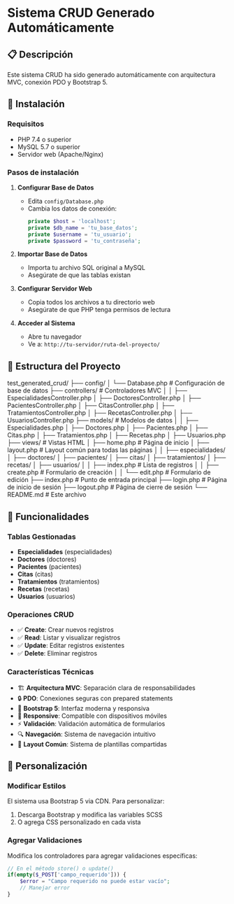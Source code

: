 # Sistema CRUD Generado Automáticamente

## 📋 Descripción
Este sistema CRUD ha sido generado automáticamente con arquitectura MVC, conexión PDO y Bootstrap 5.

## 🚀 Instalación

### Requisitos
- PHP 7.4 o superior
- MySQL 5.7 o superior
- Servidor web (Apache/Nginx)

### Pasos de instalación

1. **Configurar Base de Datos**
   - Edita `config/Database.php`
   - Cambia los datos de conexión:
     ```php
     private $host = 'localhost';
     private $db_name = 'tu_base_datos';
     private $username = 'tu_usuario';
     private $password = 'tu_contraseña';
     ```

2. **Importar Base de Datos**
   - Importa tu archivo SQL original a MySQL
   - Asegúrate de que las tablas existan

3. **Configurar Servidor Web**
   - Copia todos los archivos a tu directorio web
   - Asegúrate de que PHP tenga permisos de lectura

4. **Acceder al Sistema**
   - Abre tu navegador
   - Ve a: `http://tu-servidor/ruta-del-proyecto/`

## 📁 Estructura del Proyecto

test_generated_crud/
├── config/
│   └── Database.php          # Configuración de base de datos
├── controllers/              # Controladores MVC
│   │   ├── EspecialidadesController.php
│   ├── DoctoresController.php
│   ├── PacientesController.php
│   ├── CitasController.php
│   ├── TratamientosController.php
│   ├── RecetasController.php
│   ├── UsuariosController.php
├── models/                   # Modelos de datos
│   │   ├── Especialidades.php
│   ├── Doctores.php
│   ├── Pacientes.php
│   ├── Citas.php
│   ├── Tratamientos.php
│   ├── Recetas.php
│   ├── Usuarios.php
├── views/                    # Vistas HTML
│   ├── home.php             # Página de inicio
│   ├── layout.php           # Layout común para todas las páginas
│   │   ├── especialidades/
│   ├── doctores/
│   ├── pacientes/
│   ├── citas/
│   ├── tratamientos/
│   ├── recetas/
│   ├── usuarios/
│   │   ├── index.php        # Lista de registros
│   │   ├── create.php       # Formulario de creación
│   │   └── edit.php         # Formulario de edición
├── index.php                # Punto de entrada principal
├── login.php                # Página de inicio de sesión
├── logout.php               # Página de cierre de sesión
└── README.md                # Este archivo


## 🔧 Funcionalidades

### Tablas Gestionadas
- **Especialidades** (especialidades)
- **Doctores** (doctores)
- **Pacientes** (pacientes)
- **Citas** (citas)
- **Tratamientos** (tratamientos)
- **Recetas** (recetas)
- **Usuarios** (usuarios)

### Operaciones CRUD
- ✅ **Create**: Crear nuevos registros
- ✅ **Read**: Listar y visualizar registros
- ✅ **Update**: Editar registros existentes
- ✅ **Delete**: Eliminar registros

### Características Técnicas
- 🏗️ **Arquitectura MVC**: Separación clara de responsabilidades
- 🔒 **PDO**: Conexiones seguras con prepared statements
- 🎨 **Bootstrap 5**: Interfaz moderna y responsiva
- 📱 **Responsive**: Compatible con dispositivos móviles
- ⚡ **Validación**: Validación automática de formularios
- 🔍 **Navegación**: Sistema de navegación intuitivo
- 🔄 **Layout Común**: Sistema de plantillas compartidas

## 🎨 Personalización

### Modificar Estilos
El sistema usa Bootstrap 5 via CDN. Para personalizar:
1. Descarga Bootstrap y modifica las variables SCSS
2. O agrega CSS personalizado en cada vista

### Agregar Validaciones
Modifica los controladores para agregar validaciones específicas:
```php
// En el método store() o update()
if(empty($_POST['campo_requerido'])) {
    $error = "Campo requerido no puede estar vacío";
    // Manejar error
}